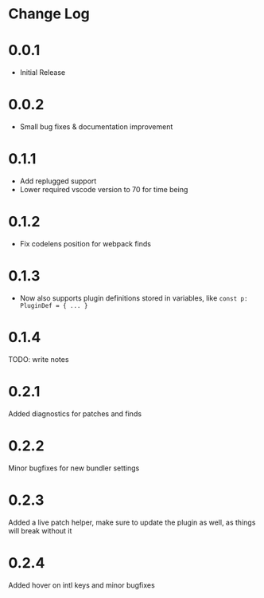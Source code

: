 # Change Log

# 0.0.1

- Initial Release

# 0.0.2

- Small bug fixes & documentation improvement

# 0.1.1

- Add replugged support
- Lower required vscode version to 70 for time being

# 0.1.2

- Fix codelens position for webpack finds

# 0.1.3

- Now also supports plugin definitions stored in variables, like `const p: PluginDef = { ... }`

# 0.1.4

TODO: write notes

# 0.2.1

Added diagnostics for patches and finds

# 0.2.2

Minor bugfixes for new bundler settings

# 0.2.3

Added a live patch helper, make sure to update the plugin as well, as things will break without it

# 0.2.4

Added hover on intl keys and minor bugfixes
